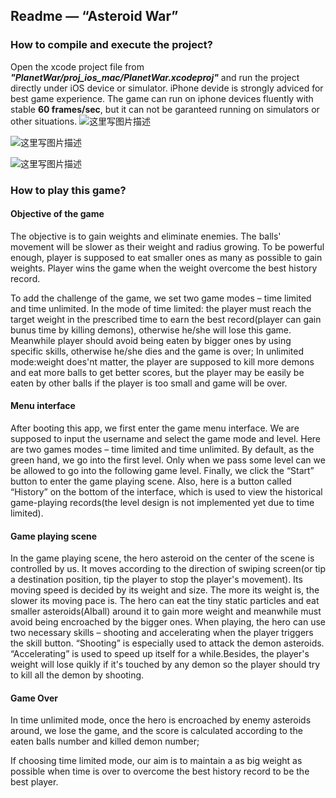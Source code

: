 ## Readme — “Asteroid War”

### How to compile and execute the project?
Open the xcode project file from ***"PlanetWar/proj_ios_mac/PlanetWar.xcodeproj"*** and run the project directly under iOS device or simulator. iPhone devide is strongly adviced for best game experience. The game can run on iphone devices fluently with stable **60 frames/sec**, but it can not be garanteed running on simulators or other situations.
![这里写图片描述](http://img.blog.csdn.net/20161205190318701)

![这里写图片描述](http://img.blog.csdn.net/20161205190335185)

![这里写图片描述](http://img.blog.csdn.net/20161205191026419)

### How to play this game?
#### Objective of the game

The objective is to gain weights and eliminate enemies. The balls' movement will be slower as their weight and radius growing. To be powerful enough, player is supposed to eat smaller ones as many as possible to gain weights. Player wins the game when the weight overcome the best history record. 

To add the challenge of the game, we set two game modes – time limited and time unlimited. In the mode of time limited: the player must reach the target weight in the prescribed time to earn the best record(player can gain bunus time by killing demons), otherwise he/she will lose this game. Meanwhile player should avoid being eaten by bigger ones by using specific skills, otherwise he/she dies and the game is over; In unlimited mode:weight does'nt matter, the player are supposed to kill more demons and eat more balls to get better scores, but the player may be easily be eaten by other balls if the player is too small and game will be over.

#### Menu interface
After booting this app, we first enter the game menu interface. We are supposed to input the username and select the game mode and level. Here are two games modes – time limited and time unlimited. By default, as the green hand, we go into the first level. Only when we pass some level can we be allowed to go into the following game level. Finally, we click the “Start” button to enter the game playing scene. Also, here is a button called “History” on the bottom of the interface, which is used to view the historical game-playing records(the level design is not implemented yet due to time limited).

#### Game playing scene
In the game playing scene, the hero asteroid on the center of the scene is controlled by us. It moves according to the direction of swiping screen(or tip a destination position, tip the player to stop the player's movement). Its moving speed is decided by its weight and size. The more its weight is, the slower its moving pace is. The hero can eat the tiny static particles and eat smaller asteroids(AIball) around it to gain more weight and meanwhile must avoid being encroached by the bigger ones. When playing, the hero can use two necessary skills – shooting and accelerating when the player triggers the skill button. “Shooting” is especially used to attack the demon asteroids. “Accelerating” is used to speed up itself for a while.Besides, the player's weight will lose quikly if it's touched by any demon so the player should try to kill all the demon by shooting. 

#### Game Over
In time unlimited mode, once the hero is encroached by enemy asteroids around, we lose the game, and the score is calculated according to the eaten balls number and killed demon number;

If choosing time limited mode, our aim is to maintain a as big weight as possible when time is over to overcome the best history record to be the best player.
